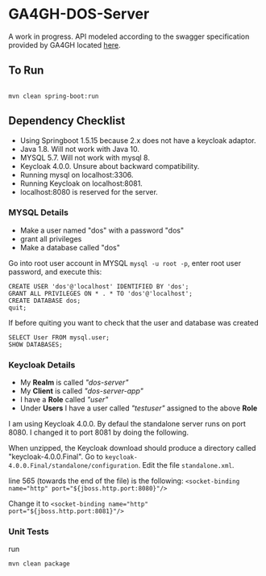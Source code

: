 # GA4GH-DOS-Server

A work in progress. API modeled according to the swagger specification provided by GA4GH located [here](https://ga4gh.github.io/data-object-service-schemas/#/).

## To Run

```

mvn clean spring-boot:run

```


## Dependency Checklist

* Using Springboot 1.5.15 because 2.x does not have a keycloak adaptor.
* Java 1.8. Will not work with Java 10.
* MYSQL 5.7. Will not work with mysql 8.
* Keycloak 4.0.0. Unsure about backward compatibility.
* Running mysql on localhost:3306.
* Running Keycloak on localhost:8081.
* localhost:8080 is reserved for the server.

### MYSQL Details

* Make a user named "dos" with a password "dos"
* grant all privileges
* Make a database called "dos"

Go into root user account in MYSQL `mysql -u root -p`, enter root user password, and execute this:

```
CREATE USER 'dos'@'localhost' IDENTIFIED BY 'dos';
GRANT ALL PRIVILEGES ON * . * TO 'dos'@'localhost';
CREATE DATABASE dos;
quit;
```

If before quiting you want to check that the user and database was created

```
SELECT User FROM mysql.user;
SHOW DATABASES;
```

### Keycloak Details

* My **Realm** is called _"dos-server"_
* My **Client** is called _"dos-server-app"_
* I have a **Role** called _"user"_
* Under **Users** I have a user called _"testuser"_ assigned to the above **Role**

I am using Keycloak 4.0.0. By defaul the standalone server runs on port 8080. I changed it to port 8081 by doing the following.

When unzipped, the Keycloak download should produce a directory called "keycloak-4.0.0.Final". Go to 
`keycloak-4.0.0.Final/standalone/configuration`. Edit the file `standalone.xml`.

line 565 (towards the end of the file) is the following:
`<socket-binding name="http" port="${jboss.http.port:8080}"/>`

Change it to
`<socket-binding name="http" port="${jboss.http.port:8081}"/>`

### Unit Tests

run
```
mvn clean package

```
